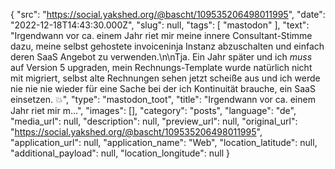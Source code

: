 {
  "src": "https://social.yakshed.org/@bascht/109535206498011995",
  "date": "2022-12-18T14:43:30.000Z",
  "slug": null,
  "tags": [
    "mastodon"
  ],
  "text": "Irgendwann vor ca. einem Jahr riet mir meine innere Consultant-Stimme dazu, meine selbst gehostete invoiceninja Instanz abzuschalten und einfach deren SaaS Angebot zu verwenden.\n\nTja. Ein Jahr später und ich *muss* auf Version 5 upgraden, mein Rechnungs-Template wurde natürlich nicht mit migriert, selbst alte Rechnungen sehen jetzt scheiße aus und ich werde nie nie nie wieder für eine Sache bei der ich Kontinuität brauche, ein SaaS einsetzen. 💥",
  "type": "mastodon_toot",
  "title": "Irgendwann vor ca. einem Jahr riet mir m…",
  "images": [],
  "category": "posts",
  "language": "de",
  "media_url": null,
  "description": null,
  "preview_url": null,
  "original_url": "https://social.yakshed.org/@bascht/109535206498011995",
  "application_url": null,
  "application_name": "Web",
  "location_latitude": null,
  "additional_payload": null,
  "location_longitude": null
}